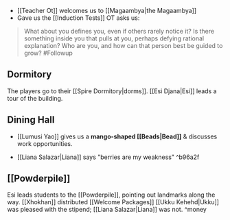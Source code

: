 
* [[Teacher Ot]] welcomes us to [[Magaambya|the Magaambya]] 
* Gave us the  [[Induction Tests]]
OT asks us:
> What about you defines you, even if others rarely notice it?
> Is there something inside you that pulls at you, perhaps defying rational explanation?
> Who are you, and how can that person best be guided to grow? #Followup

## Dormitory
The players go to their [[Spire Dormitory|dorms]]. [[Esi Djana|Esi]] leads a tour of the building.
## Dining Hall
* [[Lumusi Yao]] gives us a **mango-shaped [[Beads|Bead]]** & discusses work opportunities.
- [[Liana Salazar|Liana]] says "berries are my weakness" ^b96a2f
## [[Powderpile]] 
Esi leads students to the [[Powderpile]], pointing out landmarks along the way.
[[Xhokhan]] distributed [[Welcome Packages]]
[[Ukku Kehehd|Ukku]] was pleased with the stipend; [[Liana Salazar|Liana]] was not. ^money

